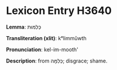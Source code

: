 # Lexicon Entry H3640

**Lemma**: כְּלִמּוּת

**Transliteration (xlit)**: kᵉlimmûwth

**Pronunciation**: kel-im-mooth'

**Description**:
from כְּלִמָּה; disgrace; shame.
